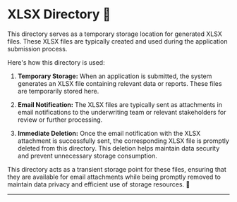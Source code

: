 # XLSX Directory :file_folder:

This directory serves as a temporary storage location for generated XLSX files. These XLSX files are typically created and used during the application submission process.

Here's how this directory is used:

1. **Temporary Storage:** When an application is submitted, the system generates an XLSX file containing relevant data or reports. These files are temporarily stored here.

2. **Email Notification:** The XLSX files are typically sent as attachments in email notifications to the underwriting team or relevant stakeholders for review or further processing.

3. **Immediate Deletion:** Once the email notification with the XLSX attachment is successfully sent, the corresponding XLSX file is promptly deleted from this directory. This deletion helps maintain data security and prevent unnecessary storage consumption.

This directory acts as a transient storage point for these files, ensuring that they are available for email attachments while being promptly removed to maintain data privacy and efficient use of storage resources. :email: 

---
